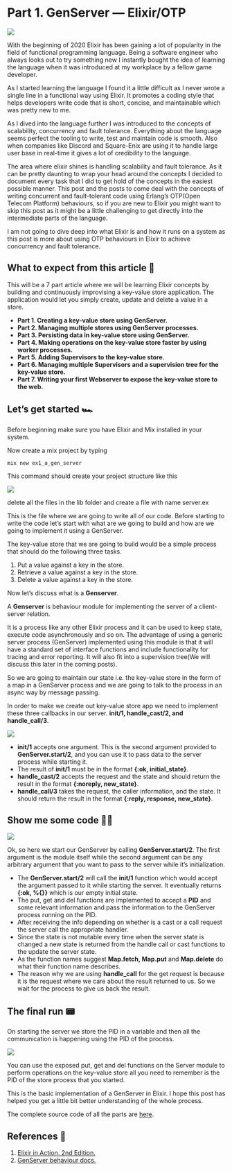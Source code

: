 # Part 1. GenServer — Elixir/OTP
![](https://miro.medium.com/max/7912/1*lOqD_NHM7gQY9Ax9TF4wZg.jpeg)

With the beginning of 2020 Elixir has been gaining a lot of popularity in the field of functional programming language. Being a software engineer who always looks out to try something new I instantly bought the idea of learning the language when it was introduced at my workplace by a fellow game developer.

As I started learning the language I found it a little difficult as I never wrote a single line in a functional way using Elixir. It promotes a coding style that helps developers write code that is short, concise, and maintainable which was pretty new to me.

As I dived into the language further I was introduced to the concepts of scalability, concurrency and fault tolerance. Everything about the language seems perfect the tooling to write, test and maintain code is smooth. Also when companies like Discord and Square-Enix are using it to handle large user base in real-time it gives a lot of credibility to the language.

The area where elixir shines is handling scalability and fault tolerance. As it can be pretty daunting to wrap your head around the concepts I decided to document every task that I did to get hold of the concepts in the easiest possible manner. This post and the posts to come deal with the concepts of writing concurrent and fault-tolerant code using Erlang’s OTP(Open Telecom Platform) behaviours, so if you are new to Elixir you might want to skip this post as it might be a little challenging to get directly into the intermediate parts of the language.

I am not going to dive deep into what Elixir is and how it runs on a system as this post is more about using OTP behaviours in Elixir to achieve concurrency and fault tolerance.

## What to expect from this article 🤔

This will be a 7 part article where we will be learning Elixir concepts by building and continuously improvising a key-value store application. The application would let you simply create, update and delete a value in a store.

* **Part 1. Creating a key-value store using GenServer.**
* **Part 2. Managing multiple stores using GenServer processes.**
* **Part 3. Persisting data in key-value store using GenServer.**
* **Part 4. Making operations on the key-value store faster by using worker processes.**
* **Part 5. Adding Supervisors to the key-value store.**
* **Part 6. Managing multiple Supervisors and a supervision tree for the key-value store.**
* **Part 7. Writing your first Webserver to expose the key-value store to the web.**

## Let’s get started 🏎️

Before beginning make sure you have Elixir and Mix installed in your system.

Now create a mix project by typing

```
mix new ex1_a_gen_server
```

This command should create your project structure like this

![](https://miro.medium.com/max/1028/1*j6yiPZcI304VLTt73J9PsA.png)

delete all the files in the lib folder and create a file with name server.ex

This is the file where we are going to write all of our code.
Before starting to write the code let’s start with what are we going to build and how are we going to implement it using a GenServer.

The key-value store that we are going to build would be a simple process that should do the following three tasks.

1. Put a value against a key in the store.
2. Retrieve a value against a key in the store.
3. Delete a value against a key in the store.

Now let’s discuss what is a **Genserver**.

A **Genserver** is behaviour module for implementing the server of a client-server relation.

It is a process like any other Elixir process and it can be used to keep state, execute code asynchronously and so on. The advantage of using a generic server process (GenServer) implemented using this module is that it will have a standard set of interface functions and include functionality for tracing and error reporting. It will also fit into a supervision tree(We will discuss this later in the coming posts).

So we are going to maintain our state i.e. the key-value store in the form of a map in a GenServer process and we are going to talk to the process in an async way by message passing.

In order to make we create out key-value store app we need to implement these three callbacks in our server. **init/1, handle_cast/2, and handle_call/3**.

![](https://miro.medium.com/max/1522/1*iTkevSPaHHmxONkG7Y7EAA.png)

* **init/1** accepts one argument. This is the second argument provided to **GenServer.start/2**, and you can use it to pass data to the server process while starting it.
* The result of **init/1** must be in the format **{:ok, initial_state}**.
* **handle_cast/2** accepts the request and the state and should return the result in the format **{:noreply, new_state}**.
* **handle_call/3** takes the request, the caller information, and the state. It should return the result in the format **{:reply, response, new_state}**.

## Show me some code 👨‍💻

![](https://miro.medium.com/max/2180/1*6Zu6ahGRXn9zyV_xwPFjYQ.png)

Ok, so here we start our GenServer by calling **GenServer.start/2**. The first argument is the module itself while the second argument can be any arbitrary argument that you want to pass to the server while it’s initialization.

* The **GenServer.start/2** will call the **init/1** function which would accept the argument passed to it while starting the server. It eventually returns **{:ok, %{}}** which is our empty initial state.
* The put, get and del functions are implemented to accept a **PID** and some relevant information and pass the information to the GenServer process running on the PID.
* After receiving the info depending on whether is a cast or a call request the server call the appropriate handler.
* Since the state is not mutable every time when the server state is changed a new state is returned from the handle call or cast functions to the update the server state.
* As the function names suggest **Map.fetch, Map.put** and **Map.delete** do what their function name describes.
* The reason why we are using **handle_call** for the get request is because it is the request where we care about the result returned to us. So we wait for the process to give us back the result.

## The final run 📟

On starting the server we store the PID in a variable and then all the communication is happening using the PID of the process.

![](https://miro.medium.com/max/4096/1*b3OB-Gu57kfrsAgjO8T97Q.png)

You can use the exposed put, get and del functions on the Server module to perform operations on the key-value store all you need to remember is the PID of the store process that you started.

This is the basic implementation of a GenServer in Elixir. I hope this post has helped you get a little bit better understanding of the whole process.

The complete source code of all the parts are [here](https://github.com/thebedroomprogrammer/elixir-otp).

## References 📝

1. [Elixir in Action. 2nd Edition.](https://www.manning.com/books/elixir-in-action-second-edition)
2. [GenServer behaviour docs.](https://hexdocs.pm/elixir/GenServer.html****)

